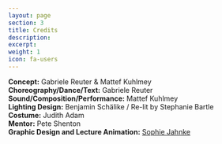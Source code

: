 ```yaml
---
layout: page
section: 3
title: Credits
description:
excerpt:
weight: 1
icon: fa-users
---
```

**Concept:** Gabriele Reuter & Mattef Kuhlmey  
**Choreography/Dance/Text:** Gabriele Reuter  
**Sound/Composition/Performance:** Mattef Kuhlmey  
**Lighting Design:** Benjamin Schälike / Re-lit by Stephanie Bartle  
**Costume:** Judith Adam  
**Mentor:** Pete Shenton  
**Graphic Design and Lecture Animation:** <a href="http://www.sophiejahnke.com">Sophie Jahnke</a>
